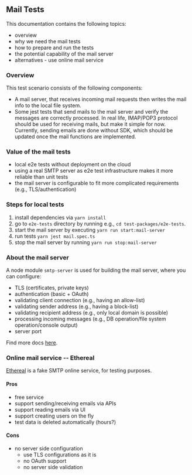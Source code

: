 ## Mail Tests
This documentation contains the following topics:
- overview
- why we need the mail tests
- how to prepare and run the tests
- the potential capability of the mail server
- alternatives - use online mail service

### Overview
This test scenario consists of the following components:
- A mail server, that receives incoming mail requests then writes the mail info to the local file system.
- Some jest tests that send mails to the mail server and verify the messages are correctly processed. 
In real life, IMAP/POP3 protocol should be used for receiving mails, but make it simple for now.
Currently, sending emails are done without SDK, which should be updated once the mail functions are implemented.

### Value of the mail tests
- local e2e tests without deployment on the cloud
- using a real SMTP server as e2e test infrastructure makes it more reliable than unit tests
- the mail server is configurable to fit more complicated requirements (e.g., TLS/authentication)

### Steps for local tests
1. install dependencies via `yarn install`
1. go to `e2e-tests` directory by running e.g., `cd test-packages/e2e-tests`.
1. start the mail server by executing `yarn run start:mail-server`
1. run tests `yarn jest mail.spec.ts`
1. stop the mail server by running `yarn run stop:mail-server`

### About the mail server
A node module `smtp-server` is used for building the mail server, where you can configure:
- TLS (certificates, private keys)
- authentication (basic + OAuth)
- validating client connection (e.g., having an allow-list)
- validating sender address (e.g., having a block-list)
- validating recipient address (e.g., only local domain is possible)
- processing incoming messages (e.g., DB operation/file system operation/console output)
- server port

Find more docs [here](https://nodemailer.com/extras/smtp-server/).

### Online mail service -- Ethereal
[Ethereal](https://ethereal.email) is a fake SMTP online service, for testing purposes.

#### Pros
- free service
- support sending/receiving emails via APIs
- support reading emails via UI
- support creating users on the fly
- test data is deleted automatically (hours?)

#### Cons
- no server side configuration
  - use TLS configurations as it is
  - no OAuth support 
  - no server side validation

